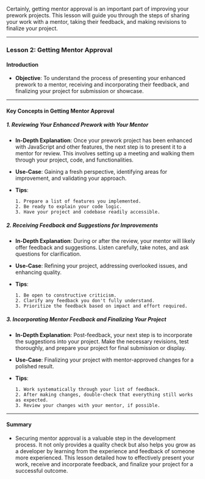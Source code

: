 Certainly, getting mentor approval is an important part of improving your prework projects. This lesson will guide you through the steps of sharing your work with a mentor, taking their feedback, and making revisions to finalize your project.

---

### Lesson 2: Getting Mentor Approval

#### Introduction
- **Objective**: To understand the process of presenting your enhanced prework to a mentor, receiving and incorporating their feedback, and finalizing your project for submission or showcase.

---

#### Key Concepts in Getting Mentor Approval

##### 1. Reviewing Your Enhanced Prework with Your Mentor
- **In-Depth Explanation**: Once your prework project has been enhanced with JavaScript and other features, the next step is to present it to a mentor for review. This involves setting up a meeting and walking them through your project, code, and functionalities.

- **Use-Case**: Gaining a fresh perspective, identifying areas for improvement, and validating your approach.
- **Tips**:
  ```text
  1. Prepare a list of features you implemented.
  2. Be ready to explain your code logic.
  3. Have your project and codebase readily accessible.
  ```

##### 2. Receiving Feedback and Suggestions for Improvements
- **In-Depth Explanation**: During or after the review, your mentor will likely offer feedback and suggestions. Listen carefully, take notes, and ask questions for clarification.

- **Use-Case**: Refining your project, addressing overlooked issues, and enhancing quality.
- **Tips**:
  ```text
  1. Be open to constructive criticism.
  2. Clarify any feedback you don't fully understand.
  3. Prioritize the feedback based on impact and effort required.
  ```

##### 3. Incorporating Mentor Feedback and Finalizing Your Project
- **In-Depth Explanation**: Post-feedback, your next step is to incorporate the suggestions into your project. Make the necessary revisions, test thoroughly, and prepare your project for final submission or display.

- **Use-Case**: Finalizing your project with mentor-approved changes for a polished result.
- **Tips**:
  ```text
  1. Work systematically through your list of feedback.
  2. After making changes, double-check that everything still works as expected.
  3. Review your changes with your mentor, if possible.
  ```

---

#### Summary
- Securing mentor approval is a valuable step in the development process. It not only provides a quality check but also helps you grow as a developer by learning from the experience and feedback of someone more experienced. This lesson detailed how to effectively present your work, receive and incorporate feedback, and finalize your project for a successful outcome.